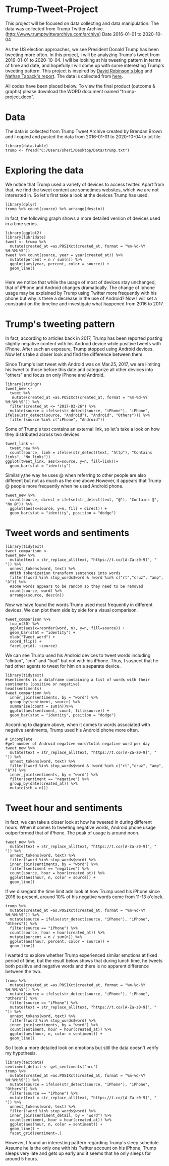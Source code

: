 # Trump-Tweet-Project
This project will be focused on data collecting and data manipulation. The data was collected from Trump Twitter Archive. (http://www.trumptwitterarchive.com/archive) 
Date 2016-01-01 to 2020-10-04


As the US election approaches, we see President Donald Trump has been tweeting more often. In this project, I will be analyzing Trump's tweet from 2016-01-01 to 2020-10-04. I will be looking at his tweeting pattern in terms of time and date, and hopefully I will come up with some interesting Trump's tweeting pattern. 
This project is inspired by [David Robinson's blog](http://varianceexplained.org/r/trump-tweets/) and [Nathan Taback's report](http://utstat.toronto.edu/~nathan/teaching/sta4002/Class4/trumptweets-students.html). The data is collected from [here](http://www.trumptwitterarchive.com/). 

All codes have been placed below. To view the final product (outcome & graphs) please download the WORD document named "trump-project.docx". 

# Data
The data is collected from Trump Tweet Archive created by Brendan Brown and I copied and pasted the data from 2016-01-01 to 2020-10-04 to txt file. 
```{r message=FALSE, warning=FALSE}
library(data.table)
trump <- fread("C:/Users/sheri/Desktop/Data/trump.txt")
```
# Exploring the data
We notice that Trump used a variety of devices to access twitter. Apart from that, we find the tweet content are sometimes websites, which we are not interested in. So let's first  take a look at the devices Trump has used. 
```{r message=FALSE, warning=FALSE}
library(dplyr)
trump %>% count(source) %>% arrange(desc(n))
```
In fact, the following graph shows a more detailed version of devices used in a time series. 
```{r message=FALSE, warning=FALSE}
library(ggplot2)
library(lubridate)
tweet <- trump %>% 
  mutate(created_at =as.POSIXct(created_at, format = "%m-%d-%Y %H:%M:%S"))
tweet %>% count(source, year = year(created_at)) %>%
  mutate(percent = n / sum(n)) %>%
  ggplot(aes(year, percent, color = source)) +
  geom_line()
  
```   

Here we notice that while the usage of most of devices stay unchanged, that of iPhone and Android changes dramatically. The change of iphone usage may be explained by Trump using Twitter more frequently with his phone but why is there a decrease in the use of Android? Now I will set a constraint on the timeline and investigate what happened from 2016 to 2017. 

# Trump's tweeting pattern
In fact, according to articles back in 2017, Trump has been reported posting slightly negative content with his Android device while positive tweets with iPhone. After such an exposure, Trump stopped using Android devices. Now let's take a closer look and find the difference between them. 

Since Trump's last tweet with Android was on Mar.25, 2017, we are limiting his tweet to those before this date and categorize all other devices into "others" and focus on only iPhone and Android. 

```{r message=FALSE, warning=FALSE}
library(stringr)
tweet_new <- 
  tweet %>% 
   mutate(created_at =as.POSIXct(created_at, format = "%m-%d-%Y %H:%M:%S")) %>%
  filter(created_at <= "2017-03-26") %>%
  mutate(source = ifelse(str_detect(source, "iPhone"), "iPhone", ifelse(str_detect(source, "Android"), "Android", "Others"))) %>%
  filter(source %in% c("iPhone", "Android"))
```

Some of Trump's text contains an external link, so let's take a look on how they distributed across two devices. 
```{r}
tweet_link <- 
  tweet_new %>% 
  count(source, link = ifelse(str_detect(text, "http"), "Contains links", "No links"))
ggplot(tweet_link, aes(x=source, y=n, fill=link))+
  geom_bar(stat = "identity")
```

Similarly,the way he uses @ when referring to other people are also different but not as much as the one above.However, it appears that Trump @ people more frequently when he used Android phone. 
```{r}
tweet_new %>% 
  count(source, direct = ifelse(str_detect(text, "@"), "Contains @", "No @")) %>%
  ggplot(aes(x=source, y=n, fill = direct)) +
  geom_bar(stat = "identity", position = "dodge")
```

# Tweet words and sentiments

```{r message=FALSE, warning=FALSE}
library(tidytext)
tweet_comparison <- 
tweet_new %>% 
  mutate(text = str_replace_all(text, "https://t.co/[A-Za-z0-9]", " ")) %>%
  unnest_tokens(word, text) %>% 
  #With tokenization transform sentences into words
  filter(!word %in% stop_words$word & !word %in% c("rt","cruz", "amp", "â")) %>%
  #some words appears to be random so they need to be removed
  count(source, word) %>%
  arrange(source, desc(n))
```
Now we have found the words Trump used most frequently in different devices. We can plot them side by side for a visual comparison. 
```{r message=FALSE, warning=FALSE}
tweet_comparison %>% 
  top_n(30) %>% 
  ggplot(aes(x=reorder(word, n), y=n, fill=source)) +
  geom_bar(stat = "identity") +
  xlab("Tweet word") +
  coord_flip() +
  facet_grid(. ~source)
```
We can see Trump used his Android devices to tweet words including "clinton", "cnn" and "bad" but not with his iPhone. Thus, I suspect that he had other agents to tweet for him on a separate device.

```{r message=FALSE, warning=FALSE}
library(tidytext)
#sentiments is a dataframe containing a list of words with their sentiments (positive or negative).
head(sentiments)
tweet_comparison %>%
  inner_join(sentiments, by = "word") %>%
  group_by(sentiment, source) %>%
  summarise(count = sum(n))%>%
  ggplot(aes(sentiment, count, fill=source)) +
  geom_bar(stat = "identity", position = "dodge")
```

According to diagram above, when it comes to words associated with negative sentiments, Trump used his Android phone more often. 
```{r}
# incomplete
#get number of Android negative word/total negative word per day 
tweet_new %>%
  mutate(text = str_replace_all(text, "https://t.co/[A-Za-z0-9]", " ")) %>%
  unnest_tokens(word, text) %>% 
  filter(!word %in% stop_words$word & !word %in% c("rt","cruz", "amp", "â")) %>%
  inner_join(sentiments, by = "word") %>%
  filter(sentiment == "negative") %>%
  group_by(date(created_at)) %>%
  mutate(sth = n())
```


# Tweet hour and sentiments
In fact, we can take a closer look at how he tweeted in during different hours. When it comes to tweeting negative words, Android phone usage outperformed that of iPhone. The peak of usage is around noon. 
```{r}
tweet_new %>%
  mutate(text = str_replace_all(text, "https://t.co/[A-Za-z0-9]", " ")) %>%
  unnest_tokens(word, text) %>%
  filter(!word %in% stop_words$word) %>%
  inner_join(sentiments, by = "word") %>%
  filter(sentiment == "negative") %>%
  count(source, hour = hour(created_at)) %>%
  ggplot(aes(hour, n, color = source)) +
  geom_line()
```

If we disregard the time limit adn look at how Trump used his iPhone since 2016 to present, around 10% of his negative words come from 11-13 o'clock. 
```{r message=FALSE, warning=FALSE}
trump %>%
  mutate(created_at =as.POSIXct(created_at, format = "%m-%d-%Y %H:%M:%S")) %>%
  mutate(source = ifelse(str_detect(source, "iPhone"), "iPhone", "Others")) %>%
  filter(source == "iPhone") %>%
  count(source, hour = hour(created_at)) %>%
  mutate(percent = n / sum(n)) %>%
  ggplot(aes(hour, percent, color = source)) +
  geom_line()
```
I wanted to explore whether Trump experienced similar emotions at fixed period of time, but the result below shows that during lunch time, he tweets both positive and negative words and there is no apparent difference between the two. 
```{r message=FALSE, warning=FALSE}
trump %>%
  mutate(created_at =as.POSIXct(created_at, format = "%m-%d-%Y %H:%M:%S")) %>%
  mutate(source = ifelse(str_detect(source, "iPhone"), "iPhone", "Others")) %>%
  filter(source == "iPhone") %>%
  mutate(text = str_replace_all(text, "https://t.co/[A-Za-z0-9]", " ")) %>%
  unnest_tokens(word, text) %>%
  filter(!word %in% stop_words$word) %>%
  inner_join(sentiments, by = "word") %>%
  count(sentiment, hour = hour(created_at)) %>%
  ggplot(aes(hour, n, color = sentiment)) +
  geom_line()
```

So I took a more detailed look on emotions but still the data doesn't verify my hypothesis. 
```{r}
library(textdata)
sentiment_detail <- get_sentiments("nrc")
trump %>%
  mutate(created_at =as.POSIXct(created_at, format = "%m-%d-%Y %H:%M:%S")) %>%
  mutate(source = ifelse(str_detect(source, "iPhone"), "iPhone", "Others")) %>%
  filter(source == "iPhone") %>%
  mutate(text = str_replace_all(text, "https://t.co/[A-Za-z0-9]", " ")) %>%
  unnest_tokens(word, text) %>%
  filter(!word %in% stop_words$word) %>%
  inner_join(sentiment_detail, by = "word") %>%
  count(sentiment, hour = hour(created_at)) %>%
  ggplot(aes(hour, n, color = sentiment)) +
  geom_line() +
  facet_grid(sentiment~.)
```

However, I found an interesting pattern regarding Trump's sleep schedule. Assume he is the only one with his Twitter account on his iPhone, Trump sleeps very late and gets up early and it seems that he only sleeps for around 5 hours. 
